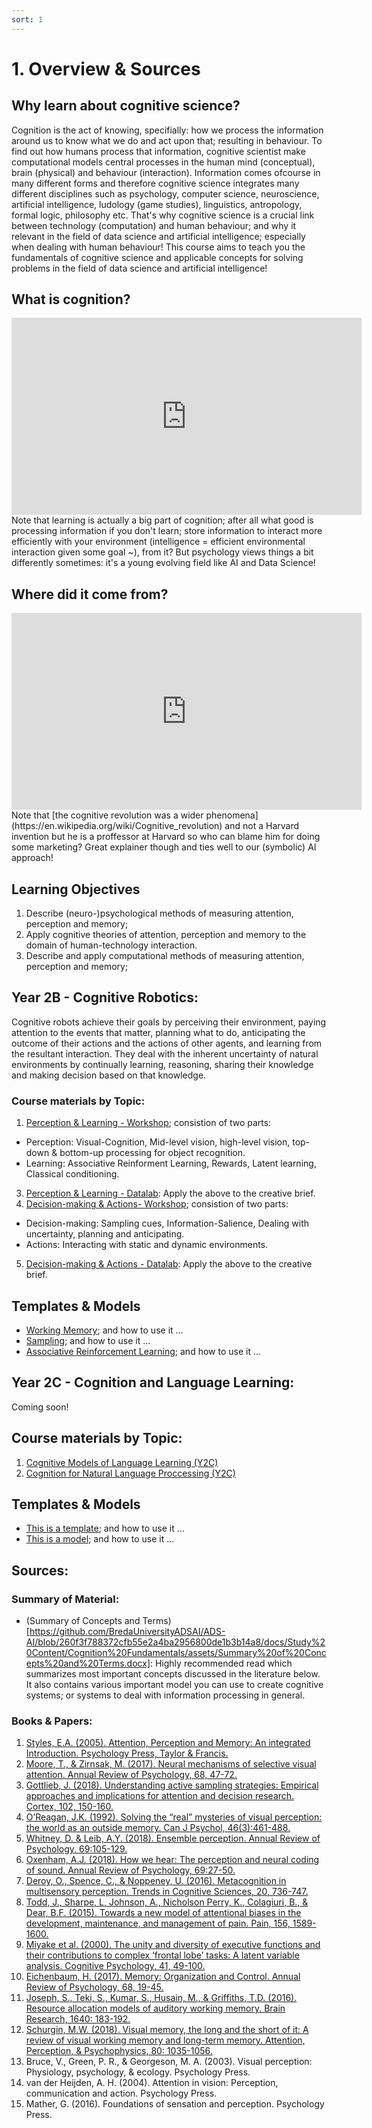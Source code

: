```yaml
---
sort: 1
---
```


# 1. Overview & Sources

## Why learn about cognitive science?
Cognition is the act of knowing, specifially: how we process the information around us to know what we do and act upon that; resulting in behaviour. To find out how humans process that information, cognitive scientist make computational models central processes in the human mind (conceptual), brain (physical) and behaviour (interaction). Information comes ofcourse in many different forms and therefore cognitive science integrates many different disciplines such as psychology, computer science, neuroscience, artificial intelligence, ludology (game studies), linguistics, antropology, formal logic, philosophy etc. That's why cognitive science is a crucial link between technology (computation) and human behaviour; and why it relevant in the field of data science and artificial intelligence; especially when dealing with human behaviour! This course aims to teach you the fundamentals of cognitive science and applicable concepts for solving problems in the field of data science and artificial intelligence! 

## What is cognition?
<iframe width="560" height="315" src="https://www.youtube.com/embed/R-sVnmmw6WY" title="YouTube video player" frameborder="0" allow="accelerometer; autoplay; clipboard-write; encrypted-media; gyroscope; picture-in-picture" allowfullscreen></iframe>
Note that learning is actually a big part of cognition; after all what good is processing information if you don't learn; store information to interact more efficiently with your environment (intelligence = efficient environmental interaction given some goal ~), from it? But psychology views things a bit differently sometimes: it's a young evolving field like AI and Data Science!

## Where did it come from?
<iframe width="560" height="315" src="https://www.youtube.com/embed/AeoyzqmyWug" title="YouTube video player" frameborder="0" allow="accelerometer; autoplay; clipboard-write; encrypted-media; gyroscope; picture-in-picture" allowfullscreen></iframe>
Note that [the cognitive revolution was a wider phenomena](https://en.wikipedia.org/wiki/Cognitive_revolution) and not a Harvard invention but he is a proffessor at Harvard so who can blame him for doing some marketing? Great explainer though and ties well to our (symbolic) AI approach!

## Learning Objectives
1. Describe (neuro-)psychological methods of measuring attention, perception and memory;
2. Apply cognitive theories of attention, perception and memory to the domain of human-technology interaction.
3. Describe and apply computational methods of measuring attention, perception and memory;

## Year 2B - Cognitive Robotics:
Cognitive robots achieve their goals by perceiving their environment, paying attention to the events that matter, planning what to do, anticipating the outcome of their actions and the actions of other agents, and learning from the resultant interaction. They deal with the inherent uncertainty of natural environments by continually learning, reasoning, sharing their knowledge and making decision based on that knowledge.

### Course materials by Topic:
1. [Perception & Learning - Workshop](https://adsai.buas.nl/Study%20Content/Cognition%20Fundamentals/Perception%20-%20Self-study%20material.html); consistion of two parts: 
- Perception: Visual-Cognition, Mid-level vision, high-level vision, top-down & bottom-up processing for object recognition.
- Learning: Associative Reinforment Learning, Rewards, Latent learning, Classical conditioning. 
3. [Perception & Learning - Datalab](https://adsai.buas.nl/Study%20Content/Cognition%20Fundamentals/Perception%20and%20Learning%20-%20Datalab%20material.html): Apply the above to the creative brief.
4. [Decision-making & Actions- Workshop](https://adsai.buas.nl/Study%20Content/Cognition%20Fundamentals/Decision-making%20&%20Actions%20-%20Self-study%20material.html); consistion of two parts:  
- Decision-making: Sampling cues, Information-Salience, Dealing with uncertainty, planning and anticipating.
- Actions: Interacting with static and dynamic environments.
5. [Decision-making & Actions - Datalab](https://adsai.buas.nl/Study%20Content/Cognition%20Fundamentals/Decision-making%20&%20Actions%20-%20Datalab%20material.html): Apply the above to the creative brief.

## Templates & Models
-	[Working Memory](https://github.com/BredaUniversityADSAI/ADS-AI/blob/2be98bf4081654daf358feb6291bb0fc387502a5/docs/Study%20Content/Cognition%20Fundamentals/assets/WorkingMemory.png); and how to use it ...
-	[Sampling](https://github.com/BredaUniversityADSAI/ADS-AI/blob/2be98bf4081654daf358feb6291bb0fc387502a5/docs/Study%20Content/Cognition%20Fundamentals/assets/ActiveSampling.jpg); and how to use it ...
-	[Associative Reinforcement Learning](https://github.com/BredaUniversityADSAI/ADS-AI/blob/2be98bf4081654daf358feb6291bb0fc387502a5/docs/Study%20Content/Cognition%20Fundamentals/assets/AssociativeReinforcementLearning.png); and how to use it ...

## Year 2C - Cognition and Language Learning:
Coming soon!

## Course materials by Topic:
1. [Cognitive Models of Language Learning (Y2C)]()
2. [Cognition for Natural Language Proccessing (Y2C)]()

## Templates & Models
-	[This is a template](https://docs.google.com/document/d/166AeV0NsMyyLlpPOaeC1Xo0bSvLRM_HN?rtpof=true&authuser=bram.heijligers%40gmail.com&usp=drive_fs); and how to use it ...
-	[This is a model](https://docs.google.com/document/d/166IJ62T9OEnrNnJgmgAH2aiSS-mM6Uzd?rtpof=true&authuser=bram.heijligers%40gmail.com&usp=drive_fs); and how to use it ...

## Sources:

### Summary of Material:
- (Summary of Concepts and Terms)[https://github.com/BredaUniversityADSAI/ADS-AI/blob/260f3f788372cfb55e2a4ba2956800de1b3b14a8/docs/Study%20Content/Cognition%20Fundamentals/assets/Summary%20of%20Concepts%20and%20Terms.docx]: Highly recommended read which summarizes most important concepts discussed in the literature below. It also contains various important model you can use to create cognitive systems; or systems to deal with information processing in general.

### Books & Papers:
1. [Styles, E.A. (2005). Attention, Perception and Memory: An integrated Introduction. Psychology Press, Taylor & Francis.](https://github.com/BredaUniversityADSAI/ADS-AI/blob/997b5108aa39c2ceded8eb9dd979c7333360e624/docs/Study%20Content/Cognition%20Fundamentals/assets/sources/Attention,%20Perception%20and%20Memory%20-%20An%20integrated%20introduction.pdf)
2. [Moore, T., & Zirnsak, M. (2017). Neural mechanisms of selective visual attention. Annual Review of Psychology, 68, 47-72.](https://github.com/BredaUniversityADSAI/ADS-AI/blob/29bd304acfa39a1ae5c9aa8640a56cbbe9a18c1e/docs/Study%20Content/Cognition%20Fundamentals/assets/sources/Moore,%20T.,%20&%20Zirnsak,%20M.%20(2017).%20Neural%20mechanisms%20of%20selective%20visual%20attention.pdf)
3. [Gottlieb, J. (2018). Understanding active sampling strategies: Empirical approaches and implications for attention and decision research. Cortex, 102, 150-160.](https://github.com/BredaUniversityADSAI/ADS-AI/blob/29bd304acfa39a1ae5c9aa8640a56cbbe9a18c1e/docs/Study%20Content/Cognition%20Fundamentals/assets/sources/Gottlieb,%20J.%20(2018).%20Understanding%20active%20sampling%20strategies%20Empirical%20approaches%20and%20implications%20for%20attention%20and%20decision%20res.pdf)
4. [O’Reagan, J.K. (1992). Solving the “real” mysteries of visual perception: the world as an outside memory. Can J Psychol, 46(3):461-488.](https://github.com/BredaUniversityADSAI/ADS-AI/blob/29bd304acfa39a1ae5c9aa8640a56cbbe9a18c1e/docs/Study%20Content/Cognition%20Fundamentals/assets/sources/SOLVING%20THE%20REAL%20MYSTERIES%20OF%20VISUAL%20PERCEPTION.pdf)
5. [Whitney, D. & Leib, A.Y. (2018). Ensemble perception. Annual Review of Psychology, 69:105-129.](https://github.com/BredaUniversityADSAI/ADS-AI/blob/29bd304acfa39a1ae5c9aa8640a56cbbe9a18c1e/docs/Study%20Content/Cognition%20Fundamentals/assets/sources/Ensemble%20perception.pdf)
6. [Oxenham, A.J. (2018). How we hear: The perception and neural coding of sound. Annual Review of Psychology, 69:27-50.](https://github.com/BredaUniversityADSAI/ADS-AI/blob/29bd304acfa39a1ae5c9aa8640a56cbbe9a18c1e/docs/Study%20Content/Cognition%20Fundamentals/assets/sources/How%20we%20hear%20-%20The%20perception%20and%20neural%20coding%20of%20sound.pdf)
7. [Deroy, O., Spence, C., & Noppeney, U. (2016). Metacognition in multisensory perception. Trends in Cognitive Sciences, 20, 736-747.](https://github.com/BredaUniversityADSAI/ADS-AI/blob/29bd304acfa39a1ae5c9aa8640a56cbbe9a18c1e/docs/Study%20Content/Cognition%20Fundamentals/assets/sources/Metacognition%20in%20multisensory%20perception%20-%20Trends%20in%20Cognitive%20Sciences.pdf)
8. [Todd, J., Sharpe, L, Johnson, A., Nicholson Perry, K., Colagiuri, B., & Dear, B.F. (2015). Towards a new model of attentional biases in the development, maintenance, and management of pain. Pain, 156, 1589-1600.](https://github.com/BredaUniversityADSAI/ADS-AI/blob/29bd304acfa39a1ae5c9aa8640a56cbbe9a18c1e/docs/Study%20Content/Cognition%20Fundamentals/assets/sources/Towards%20a%20new%20model%20of%20attentional%20biases%20in%20the%20development,%20maintainance%20and%20management%20of%20pain.pdf)
9. [Miyake et al. (2000). The unity and diversity of executive functions and their contributions to complex ‘frontal lobe’ tasks: A latent variable analysis. Cognitive Psychology, 41, 49-100.](https://github.com/BredaUniversityADSAI/ADS-AI/blob/997b5108aa39c2ceded8eb9dd979c7333360e624/docs/Study%20Content/Cognition%20Fundamentals/assets/sources/The%20unity%20and%20diversity%20of%20executive%20functions%20and%20their%20contributions%20to%20complex%20%E2%80%98frontal%20lobe%E2%80%99%20tasks%20-%20A%20latent%20variable%20analysis.pdf)
10. [Eichenbaum, H. (2017). Memory: Organization and Control. Annual Review of Psychology, 68, 19-45.](https://github.com/BredaUniversityADSAI/ADS-AI/blob/997b5108aa39c2ceded8eb9dd979c7333360e624/docs/Study%20Content/Cognition%20Fundamentals/assets/sources/Memory%20-%20Organization%20and%20Control.pdf)
11. [Joseph, S., Teki, S., Kumar, S., Husain, M., & Griffiths, T.D. (2016). Resource allocation models of auditory working memory. Brain Research, 1640: 183-192.](https://github.com/BredaUniversityADSAI/ADS-AI/blob/997b5108aa39c2ceded8eb9dd979c7333360e624/docs/Study%20Content/Cognition%20Fundamentals/assets/sources/Resource%20allocation%20models%20of%20auditory%20working%20memory.pdf)
12. [Schurgin, M.W. (2018). Visual memory, the long and the short of it: A review of visual working memory and long-term memory. Attention, Perception, & Psychophysics, 80: 1035-1056.](https://github.com/BredaUniversityADSAI/ADS-AI/blob/997b5108aa39c2ceded8eb9dd979c7333360e624/docs/Study%20Content/Cognition%20Fundamentals/assets/sources/Visual%20memory,%20the%20long%20and%20the%20short%20of%20it%20-%20A%20review%20of%20visual%20working.pdf)
14. Bruce, V., Green, P. R., & Georgeson, M. A. (2003). Visual perception: Physiology, psychology, & ecology. Psychology Press.
15. van der Heijden, A. H. (2004). Attention in vision: Perception, communication and action. Psychology Press.
16. Mather, G. (2016). Foundations of sensation and perception. Psychology Press. 


